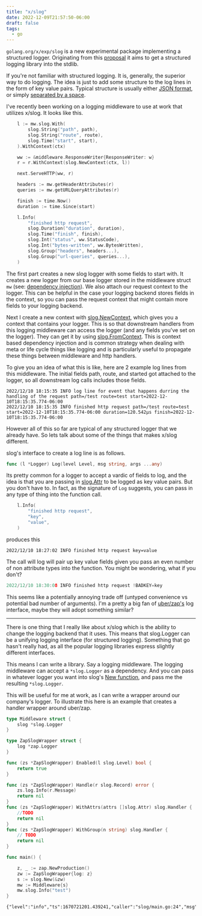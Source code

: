 ```yaml
---
title: "x/slog"
date: 2022-12-09T21:57:50-06:00
draft: false
tags: 
  - go
---
```


`golang.org/x/exp/slog` is a new experimental package implementing a structured logger. Originating from this [proposal](https://go.googlesource.com/proposal/+/master/design/56345-structured-logging.md) it aims to get a structured logging library into the stdlib. 

If you're not familiar with structured logging. It is, generally, the superior way to do logging. The idea is just to add some structure to the log lines in the form of key value pairs. 
Typical structure is usually either [JSON format](https://pkg.go.dev/golang.org/x/exp/slog#JSONHandler), or simply [separated by a space](https://pkg.go.dev/golang.org/x/exp/slog#TextHandler).


I've recently been working on a logging middleware to use at work that utilizes x/slog. It looks like this.

```go
	l := mw.slog.With(
		slog.String("path", path),
		slog.String("route", route),
		slog.Time("start", start),
	).WithContext(ctx)

	ww := &middleware.ResponseWriter{ResponseWriter: w}
	r = r.WithContext(slog.NewContext(ctx, l))

	next.ServeHTTP(ww, r)

	headers := mw.getHeaderAttributes(r)
	queries := mw.getURLQueryAttributes(r)

	finish := time.Now()
	duration := time.Since(start)

	l.Info(
		"finished http request",
		slog.Duration("duration", duration),
		slog.Time("finish", finish),
		slog.Int("status", ww.StatusCode),
		slog.Int("bytes-written", ww.BytesWritten),
		slog.Group("headers", headers...),
		slog.Group("url-queries", queries...),
	)
```

The first part creates a new slog logger with some fields to start with.
It creates a new logger from our base logger stored in the middleware struct `mw` (see: [dependency injection](https://blog.smantic.dev/posts/dependency-injection/)). We also attach our request context to the logger. This can be helpful in the case your logging backend stores fields in the context, so you can pass the request context that might contain more fields to your logging backend.  

Next I create a new context with [slog.NewContext](https://pkg.go.dev/golang.org/x/exp/slog#NewContext), which gives you a context that contains your logger. 
This is so that downstream handlers from this logging middleware can access the logger (and any fields you've set on the logger). They can get it by using [slog.FromContext](https://pkg.go.dev/golang.org/x/exp/slog#NewContext). This is context based dependency injection and is common strategy when dealing with meta or life cycle things like logging and is particularly useful to propagate these things between middleware and http handlers.   

To give you an idea of what this is like, here are 2 example log lines from this middleware. The initial fields path, route, and started got attached to the logger, so all downstream log calls includes those fields.   
```
2022/12/10 18:15:35 INFO log line for event that happens durring the handling of the request path=/test route=test start=2022-12-10T18:15:35.774-06:00
2022/12/10 18:15:35 INFO finished http request path=/test route=test start=2022-12-10T18:15:35.774-06:00 duration=120.542µs finish=2022-12-10T18:15:35.774-06:00
```

However all of this so far are typical of any structured logger that we already have. 
So lets talk about some of the things that makes x/slog different.

slog's interface to create a log line is as follows. 
```go 
func (l *Logger) Log(level Level, msg string, args ...any)
```

Its pretty common for a logger to accept a vardic of fields to log, and the idea is that you are passing in [slog.Attr](https://pkg.go.dev/golang.org/x/exp/slog#Attr) 
to be logged as key value pairs. But you don't have to. In fact, as the signature of `Log` suggests, you can pass in any type of thing into the function call. 
```go
	l.Info(
		"finished http request",
		"key",
		"value",
	)
```
produces this 
```
2022/12/10 18:27:02 INFO finished http request key=value
```

The call will log will pair up key value fields given you pass an even number of non attribute types into the function. 
You might be wondering, what if you don't? 
```go 
2022/12/10 18:30:08 INFO finished http request !BADKEY=key
```

This seems like a potentially annoying trade off (untyped convenience vs potential bad number of arguments). 
I'm a pretty a big fan of [uber/zap's](https://pkg.go.dev/go.uber.org/zap#Logger.Log) log interface, maybe they will adopt something similar? 

---- 

There is one thing that I really like about x/slog which is the ability to change the logging backend that it uses. This means that slog.Logger can be a unifying logging interface (for structured logging). Something that go hasn't really had, as all the popular logging libraries express slightly different interfaces. 

This means I can write a library. Say a logging middleware. The logging middleware can accept a
`*slog.Logger` as a dependency. And you can pass in whatever logger you want into slog's [New function](https://pkg.go.dev/golang.org/x/exp/slog#New), and pass me the resulting `*slog.Logger`. 


This will be useful for me at work, as I can write a wrapper around our company's logger. To illustrate this  here is an example that creates a handler wrapper around uber/zap. 

```go
type Middleware struct {
	slog *slog.Logger
}

type ZapSlogWrapper struct {
	log *zap.Logger
}

func (zs *ZapSlogWrapper) Enabled(l slog.Level) bool {
	return true
}

func (zs *ZapSlogWrapper) Handle(r slog.Record) error {
	zs.log.Info(r.Message)
	return nil
}
func (zs *ZapSlogWrapper) WithAttrs(attrs []slog.Attr) slog.Handler {
    //TODO
	return nil
}
func (zs *ZapSlogWrapper) WithGroup(n string) slog.Handler {
    // TODO
	return nil
}

func main() {

	z, _ := zap.NewProduction()
	zw := ZapSlogWrapper{log: z}
	s := slog.New(&zw)
	mw := Middleware{s}
	mw.slog.Info("test")
}

```

```
{"level":"info","ts":1670721201.439241,"caller":"slog/main.go:24","msg":"test"}
```


